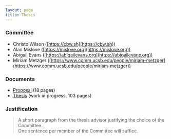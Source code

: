 ```yaml
---
layout: page
title: Thesis
---
```

### Committee
- Christo Wilson ([https://cbw.sh](https://cbw.sh))
- Alan Mislove ([https://mislove.org](https://mislove.org))
- Abigail Evans ([https://abigailevans.org](https://abigailevans.org))
- Miriam Metzger ([https://www.comm.ucsb.edu/people/miriam-metzger](https://www.comm.ucsb.edu/people/miriam-metzger))

### Documents
- [Proposal](proposal.pdf) (18 pages)
- [Thesis](thesis.pdf) (work in progress, 103 pages)

### Justification
> A short paragraph from the thesis advisor justifying the choice of the Committee.  
> One sentence per member of the Committee will suffice.
